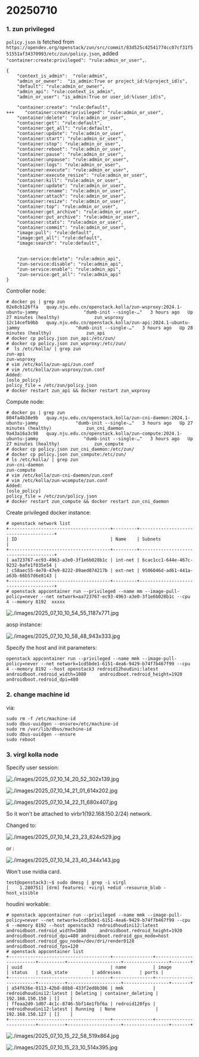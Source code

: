 # 20250710
### 1. zun privileged
`policy.json` is fetched from `https://opendev.org/openstack/zun/src/commit/83d525c42541774cc07cf31f551551af34370993/etc/zun/policy.json`, added `"container:create:privileged": "rule:admin_or_user",`.      

```
{
    "context_is_admin":  "role:admin",
    "admin_or_owner":  "is_admin:True or project_id:%(project_id)s",
    "default": "rule:admin_or_owner",
    "admin_api": "rule:context_is_admin",
    "admin_or_user": "is_admin:True or user_id:%(user_id)s",

    "container:create": "rule:default",
+++    "container:create:privileged": "rule:admin_or_user",
    "container:delete": "rule:admin_or_user",
    "container:get": "rule:default",
    "container:get_all": "rule:default",
    "container:update": "rule:admin_or_user",
    "container:start": "rule:admin_or_user",
    "container:stop": "rule:admin_or_user",
    "container:reboot": "rule:admin_or_user",
    "container:pause": "rule:admin_or_user",
    "container:unpause": "rule:admin_or_user",
    "container:logs": "rule:admin_or_user",
    "container:execute": "rule:admin_or_user",
    "container:execute_resize": "rule:admin_or_user",
    "container:kill": "rule:admin_or_user",
    "container:update": "rule:admin_or_user",
    "container:rename": "rule:admin_or_user",
    "container:attach": "rule:admin_or_user",
    "container:resize": "rule:admin_or_user",
    "container:top": "rule:admin_or_user",
    "container:get_archive": "rule:admin_or_user",
    "container:put_archive": "rule:admin_or_user",
    "container:stats": "rule:admin_or_user",
    "container:commit": "rule:admin_or_user",
    "image:pull": "rule:default",
    "image:get_all": "rule:default",
    "image:search": "rule:default",


    "zun-service:delete": "rule:admin_api",
    "zun-service:disable": "rule:admin_api",
    "zun-service:enable": "rule:admin_api",
    "zun-service:get_all": "rule:admin_api"
}
```
Controller node:     

```
# docker ps | grep zun
02e8cb126ffa   quay.nju.edu.cn/openstack.kolla/zun-wsproxy:2024.1-ubuntu-jammy                 "dumb-init --single-…"   3 hours ago   Up 27 minutes (healthy)             zun_wsproxy
12c14cefb9bb   quay.nju.edu.cn/openstack.kolla/zun-api:2024.1-ubuntu-jammy                     "dumb-init --single-…"   3 hours ago   Up 28 minutes (healthy)             zun_api
# docker cp policy.json zun_api:/etc/zun/
# docker cp policy.json zun_wsproxy:/etc/zun/
#  ls /etc/kolla/ | grep zun
zun-api
zun-wsproxy
# vim /etc/kolla/zun-api/zun.conf
# vim /etc/kolla/zun-wsproxy/zun.conf
Added:    
[oslo_policy]
policy_file = /etc/zun/policy.json
# docker restart zun_api && docker restart zun_wxproxy
```
Compute node:     

```
# docker ps | grep zun
804fa4b38e9b   quay.nju.edu.cn/openstack.kolla/zun-cni-daemon:2024.1-ubuntu-jammy              "dumb-init --single-…"   3 hours ago   Up 27 minutes (healthy)             zun_cni_daemon
9a43a16a3c98   quay.nju.edu.cn/openstack.kolla/zun-compute:2024.1-ubuntu-jammy                 "dumb-init --single-…"   3 hours ago   Up 27 minutes (healthy)             zun_compute
# docker cp policy.json zun_cni_daemon:/etc/zun/
# docker cp policy.json zun_compute:/etc/zun/
# ls /etc/kolla/ | grep zun
zun-cni-daemon
zun-compute
# vim /etc/kolla/zun-cni-daemon/zun.conf
# vim /etc/kolla/zun-wcompute/zun.conf
Added:    
[oslo_policy]
policy_file = /etc/zun/policy.json
# docker restart zun_compute && docker restart zun_cni_daemon
```

Create privileged docker instance:     

```
# openstack network list
+--------------------------------------+---------+--------------------------------------+
| ID                                   | Name    | Subnets                              |
+--------------------------------------+---------+--------------------------------------+
| aa723767-ec93-4963-a3e0-3f1e6b028b1c | int-net | 6cac1cc1-644e-467c-9232-bafe1f035e54 |
| c58aec55-4e70-47e9-8222-89aed074217b | ext-net | 9506046d-ad61-441a-a63b-66b57d6e8143 |
+--------------------------------------+---------+--------------------------------------+
# openstack appcontainer run --privileged --name mm --image-pull-policy=never --net network=aa723767-ec93-4963-a3e0-3f1e6b028b1c --cpu 4 --memory 8192  xxxxx
```

![./images/2025_07_10_10_54_55_1187x771.jpg](./images/2025_07_10_10_54_55_1187x771.jpg)

aosp instance:    

![./images/2025_07_10_10_58_48_943x333.jpg](./images/2025_07_10_10_58_48_943x333.jpg)

Specify the host and init parameters:     

```
openstack appcontainer run --privileged --name mmk --image-pull-policy=never --net network=1cd5bde1-6151-4ea6-9429-b74f7b467f99 --cpu 4 --memory 8192 --host openstack3 redroid12houdini:latest androidboot.redroid_width=1080     androidboot.redroid_height=1920     androidboot.redroid_dpi=480
```

### 2. change machine id
via:      

```
sudo rm -f /etc/machine-id
sudo dbus-uuidgen --ensure=/etc/machine-id
sudo rm /var/lib/dbus/machine-id
sudo dbus-uuidgen --ensure
sudo reboot
```
### 3. virgl kolla node
Specify user session:    

![./images/2025_07_10_14_20_52_302x139.jpg](./images/2025_07_10_14_20_52_302x139.jpg)

![./images/2025_07_10_14_21_01_614x202.jpg](./images/2025_07_10_14_21_01_614x202.jpg)

![./images/2025_07_10_14_22_11_680x407.jpg](./images/2025_07_10_14_22_11_680x407.jpg)

So it won't be attached to virbr1(192.168.150.2/24) network.   

Changed to:    

![./images/2025_07_10_14_23_23_624x529.jpg](./images/2025_07_10_14_23_23_624x529.jpg)

or :     

![./images/2025_07_10_14_23_40_344x143.jpg](./images/2025_07_10_14_23_40_344x143.jpg)

Won't use nvidia card.   

```
test@openstack3:~$ sudo dmesg | grep -i virgl
[    1.280751] [drm] features: +virgl +edid -resource_blob -host_visible
```  

houdini workable:       

```
# openstack appcontainer run --privileged --name mmk --image-pull-policy=never --net network=1cd5bde1-6151-4ea6-9429-b74f7b467f99 --cpu 4 --memory 8192 --host openstack3 redroidhoudini12:latest androidboot.redroid_width=1080     androidboot.redroid_height=1920     androidboot.redroid_dpi=480 androidboot.redroid_gpu_mode=host androidboot.redroid_gpu_node=/dev/dri/renderD128  androidboot.redroid_fps=120
# openstack appcontainer list
+--------------------------------------+---------------+-------------------------+----------+--------------------+-----------------+-------+
| uuid                                 | name          | image                   | status   | task_state         | addresses       | ports |
+--------------------------------------+---------------+-------------------------+----------+--------------------+-----------------+-------+
| a54f636e-0113-42b8-88b8-433f2ed0b386 | mmk           | redroidhoudini12:latest | Deleting | container_deleting | 192.168.150.150 | []    |
| ffeaa2d0-1d07-4c1c-8746-5bf14e1fbf6a | redroid120fps | redroidhoudini12:latest | Running  | None               | 192.168.150.127 | []    |
+--------------------------------------+---------------+-------------------------+----------+--------------------+-----------------+-------+
```
![./images/2025_07_10_15_22_58_519x864.jpg](./images/2025_07_10_15_22_58_519x864.jpg)

![./images/2025_07_10_15_23_10_514x395.jpg](./images/2025_07_10_15_23_10_514x395.jpg)


